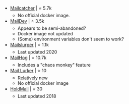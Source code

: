 - [Mailcatcher](https://github.com/sj26/mailcatcher) | ⭐ 5.7k
  - No official docker image.
- [MailDev](https://github.com/djfarrelly/MailDev) | ⭐ 3.5k
  - Appears to be semi-abandoned?
  - Docker image not updated
  - (Some) environment variables don't seem to work?
- [Mailslurper](https://github.com/mailslurper/mailslurper) | ⭐ 1.1k
  - Last updated 2020
- [MailHog](https://github.com/mailhog/MailHog) | ⭐ 10.7k
  - Includes a "chaos monkey" feature
- [Mail Lurker](https://github.com/tomvlk/maillurker/) | ⭐ 10
  - Relatively new
  - No official docker image
- [HoldMail](https://github.com/SpartaSystems/holdmail) | ⭐ 30
  - Last updated 2018
